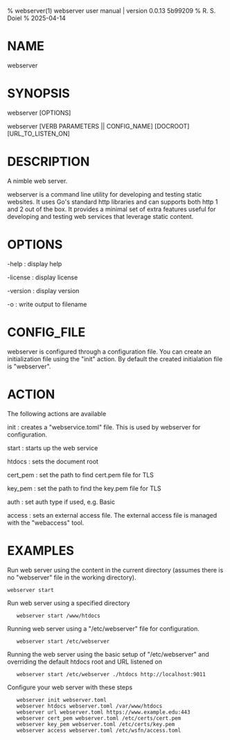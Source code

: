 % webserver(1) webserver user manual | version 0.0.13 5b99209
% R. S. Doiel
% 2025-04-14

# NAME

webserver

# SYNOPSIS

webserver [OPTIONS]

webserver [VERB PARAMETERS || CONFIG_NAME] [DOCROOT] [URL_TO_LISTEN_ON]

# DESCRIPTION

A nimble web server.

webserver is a command line utility for developing and testing 
static websites.  It uses Go's standard http libraries 
and can supports both http 1 and 2 out of the box.  It 
provides a minimal set of extra features useful for 
developing and testing web services that leverage static 
content. 

# OPTIONS

-help
: display help

-license
: display license

-version
: display version

-o
: write output to filename


# CONFIG_FILE

webserver is configured through a configuration file. You can
create an initialization file using the "init" action.
By default the created initialation file is "webserver".

# ACTION

The following actions are available

init
: creates a "webservice.toml" file. This is used by webserver for configuration.

start
: starts up the web service

htdocs
: sets the document root

cert_pem
: set the path to find cert.pem file for TLS

key_pem
: set the path to find the key.pem file for TLS

auth
: set auth type if used, e.g. Basic

access
: sets an external access file. The external access file is managed with the "webaccess" tool.

# EXAMPLES

Run web server using the content in the current directory
(assumes there is no "webserver" file in the working directory).

~~~
webserver start
~~~

Run web server using a specified directory

~~~
   webserver start /www/htdocs
~~~

Running web server using a "/etc/webserver" file for configuration.

~~~
   webserver start /etc/webserver
~~~

Running the web server using the basic setup of "/etc/webserver"
and overriding the default htdocs root and URL listened on

~~~
   webserver start /etc/webserver ./htdocs http://localhost:9011
~~~

Configure your web server with these steps

~~~
   webserver init webserver.toml
   webserver htdocs webserver.toml /var/www/htdocs
   webserver url webserver.toml https://www.example.edu:443
   webserver cert_pem webserver.toml /etc/certs/cert.pem
   webserver key_pem webserver.toml /etc/certs/key.pem
   webserver access webserver.toml /etc/wsfn/access.toml
~~~


